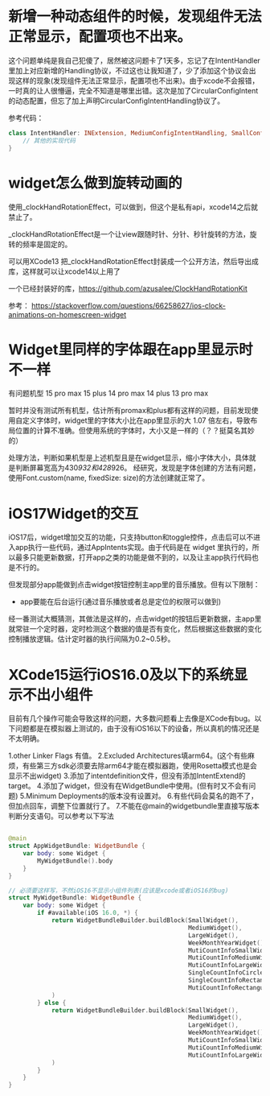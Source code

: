 # 新增一种动态组件的时候，发现组件无法正常显示，配置项也不出来。

这个问题单纯是我自己犯傻了，居然被这问题卡了1天多，忘记了在IntentHandler里加上对应新增的Handling协议，不过这也让我知道了，少了添加这个协议会出现这样的现象(发现组件无法正常显示，配置项也不出来)。由于xcode不会报错，一时真的让人很懵逼，完全不知道是哪里出错。这次是加了CircularConfigIntent的动态配置，但忘了加上声明CircularConfigIntentHandling协议了。

参考代码：

```swift
class IntentHandler: INExtension, MediumConfigIntentHandling, SmallConfigIntentHandling, LargeConfigIntentHandling, CircularConfigIntentHandling {
    // 其他的实现代码
}
```

# widget怎么做到旋转动画的

使用_clockHandRotationEffect，可以做到，但这个是私有api，xcode14之后就禁止了。

_clockHandRotationEffect是一个让view跟随时针、分针、秒针旋转的方法，旋转的频率是固定的。

可以用XCode13 把_clockHandRotationEffect封装成一个公开方法，然后导出成库，这样就可以让xcode14以上用了

一个已经封装好的库，https://github.com/azusalee/ClockHandRotationKit

参考：
https://stackoverflow.com/questions/66258627/ios-clock-animations-on-homescreen-widget

# Widget里同样的字体跟在app里显示时不一样

有问题机型
15 pro max
15 plus
14 pro max
14 plus
13 pro max

暂时并没有测试所有机型，估计所有promax和plus都有这样的问题，目前发现使用自定义字体时，widget里的字体大小比在app里显示的大 1.07 倍左右，导致布局位置的计算不准确。但使用系统的字体时，大小又是一样的（？？挺莫名其妙的）

处理方法，判断如果机型是上述机型且是在widget显示，缩小字体大小，具体就是判断屏幕宽高为430*932和428*926。
经研究，发现是字体创建的方法有问题，使用Font.custom(name, fixedSize: size)的方法创建就正常了。

# iOS17Widget的交互

iOS17后，widget增加交互的功能，只支持button和toggle控件，点击后可以不进入app执行一些代码，通过AppIntents实现。由于代码是在 widget 里执行的，所以最多只能更新数据，打开app之类的功能是做不到的，以及让主app执行代码也是不行的。

但发现部分app能做到点击widget按钮控制主app里的音乐播放。但有以下限制：

- app要能在后台运行(通过音乐播放或者总是定位的权限可以做到)

经一番测试大概猜测，其做法是这样的，点击widget的按钮后更新数据，主app里就常驻一个定时器，定时检测这个数据的值是否有变化，然后根据这些数据的变化控制播放逻辑。估计定时器的执行间隔为0.2~0.5秒。

# XCode15运行iOS16.0及以下的系统显示不出小组件

目前有几个操作可能会导致这样的问题，大多数问题看上去像是XCode有bug。以下问题都是在模拟器上测试的，由于没有iOS16以下的设备，所以真机的情况还是不太明确。

1.other Linker Flags 有值。
2.Excluded Architectures填arm64。(这个有些麻烦，有些第三方sdk必须要去除arm64才能在模拟器跑，使用Rosetta模式也是会显示不出widget)
3.添加了intentdefinition文件，但没有添加IntentExtend的target。
4.添加了widget，但没有在WidgetBundle中使用。(但有时又不会有问题)
5.Minimum Deployments的版本没有设置对。
6.有些代码会莫名的跑不了，但加点回车，调整下位置就行了。
7.不能在@main的widgetbundle里直接写版本判断分支语句。可以参考以下写法

```swift

@main
struct AppWidgetBundle: WidgetBundle {
    var body: some Widget {
        MyWidgetBundle().body
    }
}

// 必须要这样写，不然iOS16不显示小组件列表(应该是xcode或者iOS16的bug)
struct MyWidgetBundle: WidgetBundle {
    var body: some Widget {
        if #available(iOS 16.0, *) {
            return WidgetBundleBuilder.buildBlock(SmallWidget(),
                                                  MediumWidget(),
                                                  LargeWidget(),
                                                  WeekMonthYearWidget(),
                                                  MutiCountInfoSmallWidget(),
                                                  MutiCountInfoMediumWidget(),
                                                  MutiCountInfoLargeWidget(),
                                                  SingleCountInfoCircleWidget(),
                                                  SingleCountInfoRectangularWidget(),
                                                  MutiCountInfoRectangularWidget()
            )
        } else {
            return WidgetBundleBuilder.buildBlock(SmallWidget(),
                                                  MediumWidget(),
                                                  LargeWidget(),
                                                  WeekMonthYearWidget(),
                                                  MutiCountInfoSmallWidget(),
                                                  MutiCountInfoMediumWidget(),
                                                  MutiCountInfoLargeWidget()
            )
        }
    }
}
```

